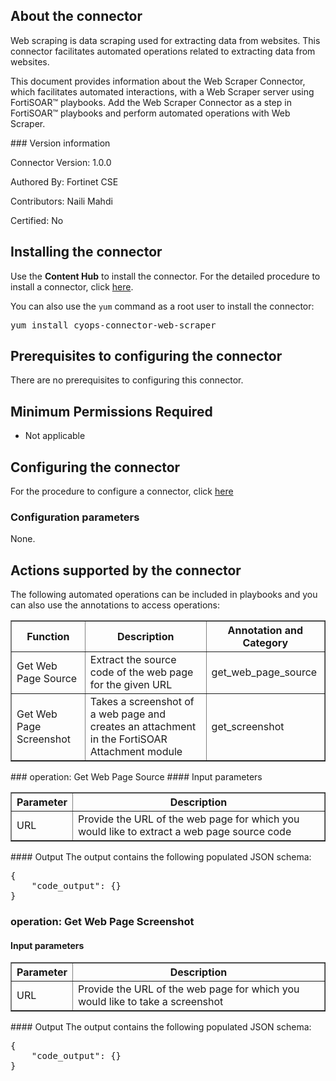 ## About the connector
Web scraping is data scraping used for extracting data from websites. This connector facilitates automated operations related to extracting data from websites.
<p>This document provides information about the Web Scraper Connector, which facilitates automated interactions, with a Web Scraper server using FortiSOAR&trade; playbooks. Add the Web Scraper Connector as a step in FortiSOAR&trade; playbooks and perform automated operations with Web Scraper.</p>
### Version information

Connector Version: 1.0.0


Authored By: Fortinet CSE

Contributors: Naili Mahdi

Certified: No

## Installing the connector
<p>Use the <strong>Content Hub</strong> to install the connector. For the detailed procedure to install a connector, click <a href="https://docs.fortinet.com/document/fortisoar/0.0.0/installing-a-connector/1/installing-a-connector" target="_top">here</a>.</p><p>You can also use the <code>yum</code> command as a root user to install the connector:</p>
<pre>yum install cyops-connector-web-scraper</pre>

## Prerequisites to configuring the connector
There are no prerequisites to configuring this connector.

## Minimum Permissions Required
- Not applicable

## Configuring the connector
For the procedure to configure a connector, click [here](https://docs.fortinet.com/document/fortisoar/0.0.0/configuring-a-connector/1/configuring-a-connector)
### Configuration parameters
None.

## Actions supported by the connector
The following automated operations can be included in playbooks and you can also use the annotations to access operations:
<table border=1><thead><tr><th>Function</th><th>Description</th><th>Annotation and Category</th></tr></thead><tbody><tr><td>Get Web Page Source</td><td>Extract the source code of the web page for the given URL</td><td>get_web_page_source <br/></td></tr>
<tr><td>Get Web Page Screenshot</td><td>Takes a screenshot of a web page and creates an attachment in the FortiSOAR Attachment module</td><td>get_screenshot <br/></td></tr>
</tbody></table>
### operation: Get Web Page Source
#### Input parameters
<table border=1><thead><tr><th>Parameter</th><th>Description</th></tr></thead><tbody><tr><td>URL</td><td>Provide the URL of the web page for which you would like to extract a web page source code
</td></tr></tbody></table>
#### Output
The output contains the following populated JSON schema:

<pre>{
    "code_output": {}
}</pre>
### operation: Get Web Page Screenshot
#### Input parameters
<table border=1><thead><tr><th>Parameter</th><th>Description</th></tr></thead><tbody><tr><td>URL</td><td>Provide the URL of the web page for which you would like to take a screenshot
</td></tr></tbody></table>
#### Output
The output contains the following populated JSON schema:

<pre>{
    "code_output": {}
}</pre>
